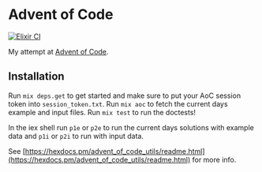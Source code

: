 # Advent of Code

[![Elixir CI](https://github.com/tonnenpinguin/advent_of_code/actions/workflows/elixir.yml/badge.svg)](https://github.com/tonnenpinguin/advent_of_code/actions/workflows/elixir.yml)

My attempt at [Advent of Code](https://adventofcode.com/).

## Installation

Run `mix deps.get` to get started and make sure to put your AoC session token into `session_token.txt`. 
Run `mix aoc` to fetch the current days example and input files.
Run `mix test` to run the doctests!

In the iex shell run `p1e` or `p2e` to run the current days solutions with example data and `p1i` or `p2i` to run with input data.

See [https://hexdocs.pm/advent_of_code_utils/readme.html](https://hexdocs.pm/advent_of_code_utils/readme.html) for more info.
